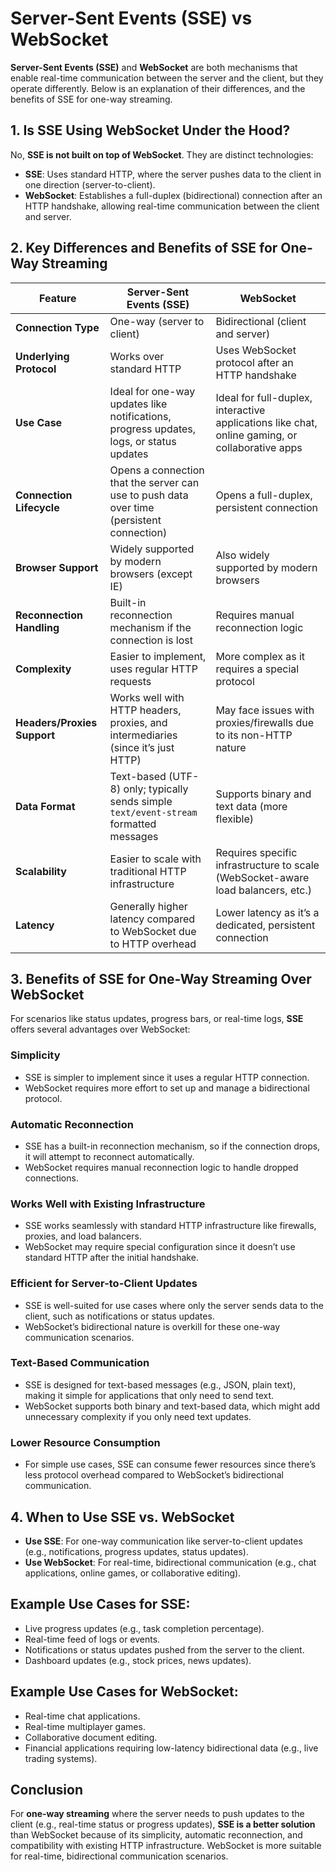 # Server-Sent Events (SSE) vs WebSocket

**Server-Sent Events (SSE)** and **WebSocket** are both mechanisms that enable real-time communication between the server and the client, but they operate differently. Below is an explanation of their differences, and the benefits of SSE for one-way streaming.

## 1. **Is SSE Using WebSocket Under the Hood?**

No, **SSE is not built on top of WebSocket**. They are distinct technologies:

- **SSE**: Uses standard HTTP, where the server pushes data to the client in one direction (server-to-client).
- **WebSocket**: Establishes a full-duplex (bidirectional) connection after an HTTP handshake, allowing real-time communication between the client and server.

## 2. **Key Differences and Benefits of SSE for One-Way Streaming**

| Feature                   | **Server-Sent Events (SSE)**                     | **WebSocket**                         |
|----------------------------|-------------------------------------------------|---------------------------------------|
| **Connection Type**        | One-way (server to client)                      | Bidirectional (client and server)     |
| **Underlying Protocol**    | Works over standard HTTP                        | Uses WebSocket protocol after an HTTP handshake |
| **Use Case**               | Ideal for one-way updates like notifications, progress updates, logs, or status updates | Ideal for full-duplex, interactive applications like chat, online gaming, or collaborative apps |
| **Connection Lifecycle**   | Opens a connection that the server can use to push data over time (persistent connection) | Opens a full-duplex, persistent connection |
| **Browser Support**        | Widely supported by modern browsers (except IE)  | Also widely supported by modern browsers |
| **Reconnection Handling**  | Built-in reconnection mechanism if the connection is lost | Requires manual reconnection logic |
| **Complexity**             | Easier to implement, uses regular HTTP requests | More complex as it requires a special protocol |
| **Headers/Proxies Support**| Works well with HTTP headers, proxies, and intermediaries (since it’s just HTTP) | May face issues with proxies/firewalls due to its non-HTTP nature |
| **Data Format**            | Text-based (UTF-8) only; typically sends simple `text/event-stream` formatted messages | Supports binary and text data (more flexible) |
| **Scalability**            | Easier to scale with traditional HTTP infrastructure | Requires specific infrastructure to scale (WebSocket-aware load balancers, etc.) |
| **Latency**                | Generally higher latency compared to WebSocket due to HTTP overhead | Lower latency as it’s a dedicated, persistent connection |

## 3. **Benefits of SSE for One-Way Streaming Over WebSocket**

For scenarios like status updates, progress bars, or real-time logs, **SSE** offers several advantages over WebSocket:

### **Simplicity**
- SSE is simpler to implement since it uses a regular HTTP connection.
- WebSocket requires more effort to set up and manage a bidirectional protocol.

### **Automatic Reconnection**
- SSE has a built-in reconnection mechanism, so if the connection drops, it will attempt to reconnect automatically.
- WebSocket requires manual reconnection logic to handle dropped connections.

### **Works Well with Existing Infrastructure**
- SSE works seamlessly with standard HTTP infrastructure like firewalls, proxies, and load balancers.
- WebSocket may require special configuration since it doesn’t use standard HTTP after the initial handshake.

### **Efficient for Server-to-Client Updates**
- SSE is well-suited for use cases where only the server sends data to the client, such as notifications or status updates.
- WebSocket’s bidirectional nature is overkill for these one-way communication scenarios.

### **Text-Based Communication**
- SSE is designed for text-based messages (e.g., JSON, plain text), making it simple for applications that only need to send text.
- WebSocket supports both binary and text-based data, which might add unnecessary complexity if you only need text updates.

### **Lower Resource Consumption**
- For simple use cases, SSE can consume fewer resources since there’s less protocol overhead compared to WebSocket’s bidirectional communication.
  
## 4. **When to Use SSE vs. WebSocket**

- **Use SSE**: For one-way communication like server-to-client updates (e.g., notifications, progress updates, status updates).
- **Use WebSocket**: For real-time, bidirectional communication (e.g., chat applications, online games, or collaborative editing).

## Example Use Cases for SSE:
- Live progress updates (e.g., task completion percentage).
- Real-time feed of logs or events.
- Notifications or status updates pushed from the server to the client.
- Dashboard updates (e.g., stock prices, news updates).

## Example Use Cases for WebSocket:
- Real-time chat applications.
- Real-time multiplayer games.
- Collaborative document editing.
- Financial applications requiring low-latency bidirectional data (e.g., live trading systems).

## Conclusion

For **one-way streaming** where the server needs to push updates to the client (e.g., real-time status or progress updates), **SSE is a better solution** than WebSocket because of its simplicity, automatic reconnection, and compatibility with existing HTTP infrastructure. WebSocket is more suitable for real-time, bidirectional communication scenarios.

